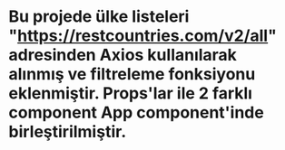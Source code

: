 # Bu projede ülke listeleri "https://restcountries.com/v2/all" adresinden Axios kullanılarak alınmış ve filtreleme fonksiyonu eklenmiştir. Props'lar ile 2 farklı component App component'inde birleştirilmiştir.
